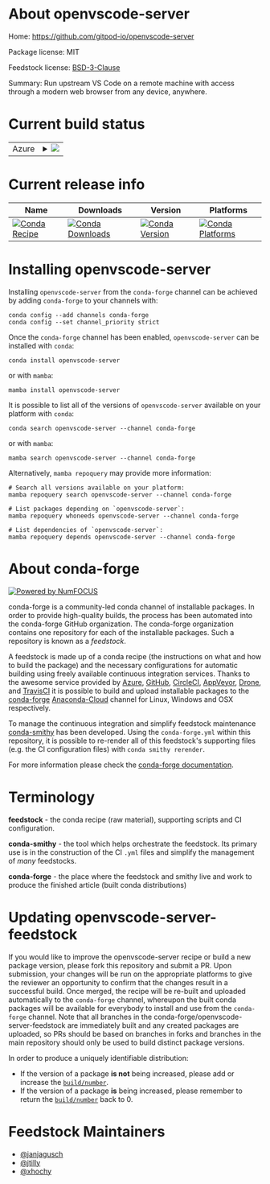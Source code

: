 About openvscode-server
=======================

Home: https://github.com/gitpod-io/openvscode-server

Package license: MIT

Feedstock license: [BSD-3-Clause](https://github.com/conda-forge/openvscode-server-feedstock/blob/main/LICENSE.txt)

Summary: Run upstream VS Code on a remote machine with access through a modern web browser from any device, anywhere.

Current build status
====================


<table>
    
  <tr>
    <td>Azure</td>
    <td>
      <details>
        <summary>
          <a href="https://dev.azure.com/conda-forge/feedstock-builds/_build/latest?definitionId=15038&branchName=main">
            <img src="https://dev.azure.com/conda-forge/feedstock-builds/_apis/build/status/openvscode-server-feedstock?branchName=main">
          </a>
        </summary>
        <table>
          <thead><tr><th>Variant</th><th>Status</th></tr></thead>
          <tbody><tr>
              <td>linux_64</td>
              <td>
                <a href="https://dev.azure.com/conda-forge/feedstock-builds/_build/latest?definitionId=15038&branchName=main">
                  <img src="https://dev.azure.com/conda-forge/feedstock-builds/_apis/build/status/openvscode-server-feedstock?branchName=main&jobName=linux&configuration=linux%20linux_64_" alt="variant">
                </a>
              </td>
            </tr><tr>
              <td>linux_aarch64</td>
              <td>
                <a href="https://dev.azure.com/conda-forge/feedstock-builds/_build/latest?definitionId=15038&branchName=main">
                  <img src="https://dev.azure.com/conda-forge/feedstock-builds/_apis/build/status/openvscode-server-feedstock?branchName=main&jobName=linux&configuration=linux%20linux_aarch64_" alt="variant">
                </a>
              </td>
            </tr>
          </tbody>
        </table>
      </details>
    </td>
  </tr>
</table>

Current release info
====================

| Name | Downloads | Version | Platforms |
| --- | --- | --- | --- |
| [![Conda Recipe](https://img.shields.io/badge/recipe-openvscode--server-green.svg)](https://anaconda.org/conda-forge/openvscode-server) | [![Conda Downloads](https://img.shields.io/conda/dn/conda-forge/openvscode-server.svg)](https://anaconda.org/conda-forge/openvscode-server) | [![Conda Version](https://img.shields.io/conda/vn/conda-forge/openvscode-server.svg)](https://anaconda.org/conda-forge/openvscode-server) | [![Conda Platforms](https://img.shields.io/conda/pn/conda-forge/openvscode-server.svg)](https://anaconda.org/conda-forge/openvscode-server) |

Installing openvscode-server
============================

Installing `openvscode-server` from the `conda-forge` channel can be achieved by adding `conda-forge` to your channels with:

```
conda config --add channels conda-forge
conda config --set channel_priority strict
```

Once the `conda-forge` channel has been enabled, `openvscode-server` can be installed with `conda`:

```
conda install openvscode-server
```

or with `mamba`:

```
mamba install openvscode-server
```

It is possible to list all of the versions of `openvscode-server` available on your platform with `conda`:

```
conda search openvscode-server --channel conda-forge
```

or with `mamba`:

```
mamba search openvscode-server --channel conda-forge
```

Alternatively, `mamba repoquery` may provide more information:

```
# Search all versions available on your platform:
mamba repoquery search openvscode-server --channel conda-forge

# List packages depending on `openvscode-server`:
mamba repoquery whoneeds openvscode-server --channel conda-forge

# List dependencies of `openvscode-server`:
mamba repoquery depends openvscode-server --channel conda-forge
```


About conda-forge
=================

[![Powered by
NumFOCUS](https://img.shields.io/badge/powered%20by-NumFOCUS-orange.svg?style=flat&colorA=E1523D&colorB=007D8A)](https://numfocus.org)

conda-forge is a community-led conda channel of installable packages.
In order to provide high-quality builds, the process has been automated into the
conda-forge GitHub organization. The conda-forge organization contains one repository
for each of the installable packages. Such a repository is known as a *feedstock*.

A feedstock is made up of a conda recipe (the instructions on what and how to build
the package) and the necessary configurations for automatic building using freely
available continuous integration services. Thanks to the awesome service provided by
[Azure](https://azure.microsoft.com/en-us/services/devops/), [GitHub](https://github.com/),
[CircleCI](https://circleci.com/), [AppVeyor](https://www.appveyor.com/),
[Drone](https://cloud.drone.io/welcome), and [TravisCI](https://travis-ci.com/)
it is possible to build and upload installable packages to the
[conda-forge](https://anaconda.org/conda-forge) [Anaconda-Cloud](https://anaconda.org/)
channel for Linux, Windows and OSX respectively.

To manage the continuous integration and simplify feedstock maintenance
[conda-smithy](https://github.com/conda-forge/conda-smithy) has been developed.
Using the ``conda-forge.yml`` within this repository, it is possible to re-render all of
this feedstock's supporting files (e.g. the CI configuration files) with ``conda smithy rerender``.

For more information please check the [conda-forge documentation](https://conda-forge.org/docs/).

Terminology
===========

**feedstock** - the conda recipe (raw material), supporting scripts and CI configuration.

**conda-smithy** - the tool which helps orchestrate the feedstock.
                   Its primary use is in the construction of the CI ``.yml`` files
                   and simplify the management of *many* feedstocks.

**conda-forge** - the place where the feedstock and smithy live and work to
                  produce the finished article (built conda distributions)


Updating openvscode-server-feedstock
====================================

If you would like to improve the openvscode-server recipe or build a new
package version, please fork this repository and submit a PR. Upon submission,
your changes will be run on the appropriate platforms to give the reviewer an
opportunity to confirm that the changes result in a successful build. Once
merged, the recipe will be re-built and uploaded automatically to the
`conda-forge` channel, whereupon the built conda packages will be available for
everybody to install and use from the `conda-forge` channel.
Note that all branches in the conda-forge/openvscode-server-feedstock are
immediately built and any created packages are uploaded, so PRs should be based
on branches in forks and branches in the main repository should only be used to
build distinct package versions.

In order to produce a uniquely identifiable distribution:
 * If the version of a package **is not** being increased, please add or increase
   the [``build/number``](https://docs.conda.io/projects/conda-build/en/latest/resources/define-metadata.html#build-number-and-string).
 * If the version of a package **is** being increased, please remember to return
   the [``build/number``](https://docs.conda.io/projects/conda-build/en/latest/resources/define-metadata.html#build-number-and-string)
   back to 0.

Feedstock Maintainers
=====================

* [@janjagusch](https://github.com/janjagusch/)
* [@jtilly](https://github.com/jtilly/)
* [@xhochy](https://github.com/xhochy/)

